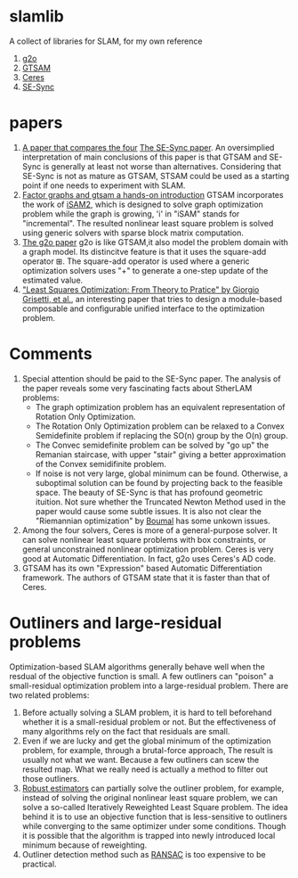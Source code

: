 # slamlib
A collect of libraries for SLAM, for my own reference

1. [g2o](https://github.com/RainerKuemmerle/g2o)
2. [GTSAM](https://github.com/borglab/gtsam)
3. [Ceres](https://github.com/ceres-solver/ceres-solver)
4. [SE-Sync](https://github.com/david-m-rosen/SE-Sync)

# papers
1. [A paper that compares the four](https://lamor.fer.hr/images/50036607/2021-ajuric-comparison-mipro.pdf)
[The SE-Sync paper](https://journals.sagepub.com/doi/full/10.1177/0278364918784361).
An oversimplied interpretation of main conclusions of this paper is that GTSAM and SE-Sync is generally at least not worse than alternatives. 
Considering that SE-Sync is not as mature as GTSAM, STSAM could be used as a starting point if one needs to experiment with SLAM.
2. [Factor graphs and gtsam a hands-on introduction](https://www.cc.gatech.edu/~dellaert/FrankDellaert/Frank_Dellaert/Entries/2013/5/10_Factor_Graphs_Tutorial_files/gtsam.pdf)
GTSAM incorporates the work of [iSAM2](https://www.cs.cmu.edu/~kaess/pub/Kaess12ijrr.pdf), which is designed to solve graph optimization problem while the graph is growing, 'i' in "iSAM" stands for "incremental". The resulted nonlinear least square problem is solved using generic solvers with sparse block matrix computation.
4. [The g2o paper](http://europa.informatik.uni-freiburg.de/files/kuemmerle11icra.pdf) g2o is like GTSAM,it also model the problem domain with a graph model. Its distincitve feature
is that it uses the square-add operator ⊞. The square-add operator is used where a generic optimization solvers uses "+" to generate a one-step update of the estimated value.
5. ["Least Squares Optimization: From Theory to Pratice" by Giorgio Grisetti, et al.](https://www.google.com/url?sa=t&rct=j&q=&esrc=s&source=web&cd=&cad=rja&uact=8&ved=2ahUKEwink56VzefzAhVayYsBHf-NAq0QFnoECBUQAQ&url=https%3A%2F%2Fres.mdpi.com%2Fd_attachment%2Frobotics%2Frobotics-09-00051%2Farticle_deploy%2Frobotics-09-00051-v2.pdf&usg=AOvVaw2NDJ5w4OH4mi8rOI1Wql9F),
an interesting paper that tries to design a module-based composable and configurable unified interface to the optimization problem.
# Comments
1. Special attention should be paid to the SE-Sync paper. The analysis of the paper reveals some very
fascinating facts about StherLAM problems:
    - The graph optimization problem has an equivalent representation of Rotation Only Optimization.
    - The Rotation Only Optimization problem can be relaxed to a Convex Semidefinite problem if replacing the SO(n) group by the  O(n) group.
    - The Convec semidefinite problem can be solved by "go up" the Remanian staircase, with upper "stair" giving a better approximation of the Convex semidifinite problem.
    - If noise is not very large, global minimum can be found. Otherwise, a suboptimal solution can be found by projecting back to the feasible space.
The beauty of SE-Sync is that has profound geometric ituition. 
Not sure whether the Truncated Newton Method used in the paper would cause some subtle issues.
It is also not clear the "Riemannian optimization" by [Boumal](https://hal.archives-ouvertes.fr/hal-01213337/document) has some unkown issues.
2. Among the four solvers, Ceres is more of a general-purpose solver. It can solve nonlinear least square problems with box constraints, or general
unconstrained nonlinear optimization problem. Ceres is very good at Automatic Differentiation. In fact, g2o uses Ceres's AD code. 
3. GTSAM has its own "Expression" based Automatic Differentiation framework. The authors of GTSAM state that it is faster than that of Ceres.

# Outliners and large-residual problems
Optimization-based SLAM algorithms generally behave well when the resdual of the objective function is small. 
A few outliners can "poison" a small-residual optimization problem into a large-residual problem.
There are two related problems:
1. Before actually solving a SLAM problem, it is hard to tell beforehand whether it is a small-residual problem or not. 
But the effectiveness of many algorithms rely on the fact that residuals are small. 
2. Even if we are lucky and get the global minimum of the optimization problem, for example, through a brutal-force approach,
The result is usually not what we want. Because a few outliners can scew the resulted map. What we really need is actually a method
to filter out those outliners.
3. [Robust estimators](https://en.wikipedia.org/wiki/Robust_statistics) can partially solve the outliner problem, for example,
instead of solving the original nonlinear least square problem, we can solve a so-called Iteratively Reweighted Least Square problem.
The idea behind it is to use an objective function that is less-sensitive to outliners while converging to the same optimizer under
some conditions. Though it is possible that the algorithm is trapped into newly introduced local minimum because of reweighting.
4. Outliner detection method such as [RANSAC](https://en.wikipedia.org/wiki/Random_sample_consensus) is too expensive to be practical.

